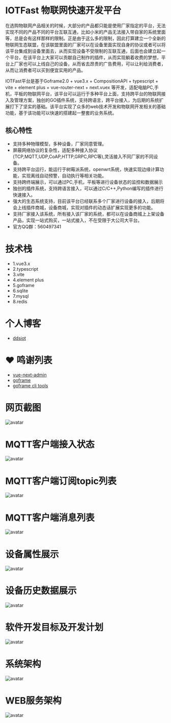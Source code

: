 # IOTFast 物联网快速开发平台

在选购物联网产品相关的时候，大部分的产品都只能是使用厂家指定的平台，无法实现不同的产品不同的平台互联互通，比如小米的产品无法接入带自家的系统里面等，总是会有这样那样的限制。正是由于这么多的限制，因此打算建立一个全新的物联网生态联盟，在该联盟里面的厂家可以在设备里面实现自身的协议或者可以将该平台集成到设备里面去，从而实现设备不受限制的互联互通，后面也会建立起一个平台，在该平台上大家可以贡献自己制作的插件，从而实现躺着收费的梦想，平台上厂家也可以上线自己的设备，从而省去昂贵的广告费用，可以让利给消费者，从而让消费者可以买到便宜实用的产品。

IOTFast平台是基于Goframe2.0 + vue3.x + CompositionAPI + typescript + vite + element plus + vue-router-next + next.vuex 等开发，适配电脑PC,手机，平板的物联网平台，该平台可以运行于多种平台上面，支持跨平台的物联网接入及管理方案，独创的GO插件系统，支持跨语言，跨平台接入，为后期的系统扩展打下了坚实的基础。该平台实现了众多的web技术开发和物联网开发相关的基础功能，基于该功能可以快速的搭建起一整套的业务系统。

## 核心特性
* 支持多种物理模型，多种设备，厂家同意管理。
* 屏蔽网络协议的复杂性，适配多种接入协议(TCP,MQTT,UDP,CoAP,HTTP,GRPC,RPC等),灵活接入不同厂家的不同设备。
* 支持跨平台运行，能运行于树莓派系统，openwrt系统，快速实现边缘计算功能，实现离线自动预警，自动执行等相关功能。
* 支持跨终端展示，可以通过PC,手机，平板等进行设备状态的监控和数据展示
* 独创的插件系统，支持跨语言接入，可以通过C/C++,Python编写的插件进行快速接入。
* 强大的生态系统支持，目前该平台已经联系多个厂家进行设备的接入，后期将会上线插件商城，设备商城，实现对插件的动态话扩展实现更多的功能。
* 支持厂家接入该系统，所有接入该厂家的系统，都可以在设备商城上上架设备产品，实现一站式购买，一站式接入，不在受限于大公司大平台。
* 官方QQ群：560497341

# 技术栈
- 1.vue3.x 
- 2.typescript 
- 3.vite 
- 4.element plus
- 5.goframe
- 6.sqlite
- 7.mysql
- 8.redis

# 个人博客
- <a href="https://www.ddsiot.cn/" target="_blank">ddsiot</a>


# ❤️ 鸣谢列表
- <a href="https://gitee.com/lyt-top/vue-next-admin" target="_blank">vue-next-admin</a>
- <a href="https://github.com/gogf/gf" target="_blank">goframe</a>
- <a href="https://github.com/gogf/gf-cli" target="_blank">goframe cli tools</a>


# 网页截图
![avatar](manifest/image/home.png)

# MQTT客户端接入状态
![avatar](manifest/image/mqtt_status.png)

# MQTT客户端订阅topic列表
![avatar](manifest/image/mqtt_topic.png)

# MQTT客户端消息列表
![avatar](manifest/image/mqtt_msg.png)

# 设备属性展示
![avatar](manifest/image/mqtt_msg.png)

# 设备历史数据展示
![avatar](manifest/image/proper_chart.png)

# 软件开发目标及开发计划
![avatar](manifest/image/soft_gogal.png)


# 系统架构
![avatar](manifest/image/soft_arch.png)


# WEB服务架构
![avatar](manifest/image/web_arch.png)